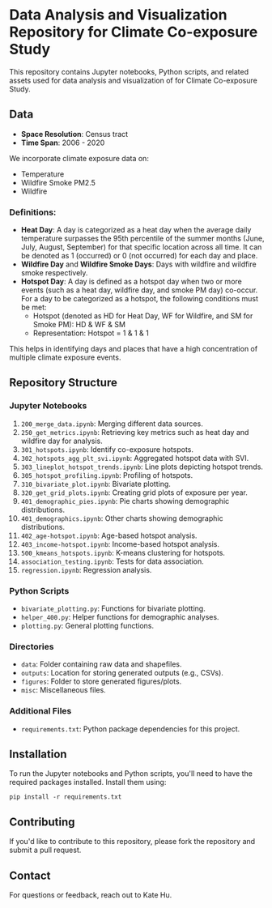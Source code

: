# Data Analysis and Visualization Repository for Climate Co-exposure Study

This repository contains Jupyter notebooks, Python scripts, and related assets used for data analysis and visualization of for Climate Co-exposure Study.

## Data 

- **Space Resolution**: Census tract
- **Time Span**: 2006 - 2020

We incorporate climate exposure data on:
- Temperature 
- Wildfire Smoke PM2.5
- Wildfire

### Definitions:

- **Heat Day**: A day is categorized as a heat day when the average daily temperature surpasses the 95th percentile of the summer months (June, July, August, September) for that specific location across all time. It can be denoted as 1 (occurred) or 0 (not occurred) for each day and place.
- **Wildfire Day** and **Wildfire Smoke Days**: Days with wildfire and wildfire smoke respectively.
- **Hotspot Day**: A day is defined as a hotspot day when two or more events (such as a heat day, wildfire day, and smoke PM day) co-occur. For a day to be categorized as a hotspot, the following conditions must be met:
  - Hotspot (denoted as HD for Heat Day, WF for Wildfire, and SM for Smoke PM): HD & WF & SM
  - Representation: Hotspot = 1 & 1 & 1

This helps in identifying days and places that have a high concentration of multiple climate exposure events.

## Repository Structure

### Jupyter Notebooks

1. `200_merge_data.ipynb`: Merging different data sources.
2. `250_get_metrics.ipynb`: Retrieving key metrics such as heat day and wildfire day for analysis.
3. `301_hotspots.ipynb`: Identify co-exposure hotspots.
4. `302_hotspots_agg_plt_svi.ipynb`: Aggregated hotspot data with SVI.
5. `303_lineplot_hotspot_trends.ipynb`: Line plots depicting hotspot trends.
6. `305_hotspot_profiling.ipynb`: Profiling of hotspots.
7. `310_bivariate_plot.ipynb`: Bivariate plotting.
8. `320_get_grid_plots.ipynb`: Creating grid plots of exposure per year.
9. `401_demographic_pies.ipynb`: Pie charts showing demographic distributions.
10. `401_demographics.ipynb`: Other charts showing demographic distributions.
11. `402_age-hotspot.ipynb`: Age-based hotspot analysis.
12. `403_income-hotspot.ipynb`: Income-based hotspot analysis.
13. `500_kmeans_hotspots.ipynb`: K-means clustering for hotspots.
14. `association_testing.ipynb`: Tests for data association.
15. `regression.ipynb`: Regression analysis.

### Python Scripts

- `bivariate_plotting.py`: Functions for bivariate plotting.
- `helper_400.py`: Helper functions for demographic analyses.
- `plotting.py`: General plotting functions.

### Directories

- `data`: Folder containing raw data and shapefiles.
- `outputs`: Location for storing generated outputs (e.g., CSVs).
- `figures`: Folder to store generated figures/plots.
- `misc`: Miscellaneous files.

### Additional Files

- `requirements.txt`: Python package dependencies for this project.

## Installation

To run the Jupyter notebooks and Python scripts, you'll need to have the required packages installed. Install them using:

```
pip install -r requirements.txt
```

## Contributing

If you'd like to contribute to this repository, please fork the repository and submit a pull request.


## Contact

For questions or feedback, reach out to Kate Hu.
